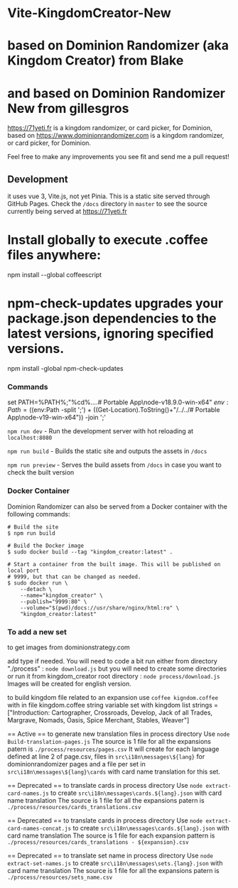 # Vite-KingdomCreator-New

# based on Dominion Randomizer (aka Kingdom Creator) from Blake
# and based on Dominion Randomizer New from gillesgros

https://71yeti.fr is a kingdom randomizer, or card picker, for Dominion, based on 
https://www.dominionrandomizer.com is a kingdom randomizer, or card picker, for Dominion.

Feel free to make any improvements you see fit and send me a pull request!

## Development
it uses vue 3, Vite.js, not yet Pinia.
This is a static site served through GitHub Pages. Check the `/docs` directory in `master` to see the source currently being served at https://71yeti.fr

# Install globally to execute .coffee files anywhere:
npm install --global coffeescript
# npm-check-updates upgrades your package.json dependencies to the latest versions, ignoring specified versions.
npm install -global npm-check-updates

### Commands
set PATH=%PATH%;"%cd%\..\..\# Portable App\node-v18.9.0-win-x64"
$env:Path = (($env:Path -split ';') + ((Get-Location).ToString()+"/../../# Portable App\node-v19-win-x64")) -join ';'

`npm run dev` - Run the development server with hot reloading at `localhost:8080`

`npm run build` - Builds the static site and outputs the assets in `/docs`

`npm run preview` - Serves the build assets from `/docs` in case you want to check the built version

### Docker Container

Dominion Randomizer can also be served from a Docker container with the
following commands:

```shell
# Build the site
$ npm run build

# Build the Docker image
$ sudo docker build --tag "kingdom_creator:latest" .

# Start a container from the built image. This will be published on local port
# 9999, but that can be changed as needed.
$ sudo docker run \
    --detach \
    --name="kingdom_creator" \
    --publish="9999:80" \
    --volume="$(pwd)/docs://usr/share/nginx/html:ro" \
    "kingdom_creator:latest"
```

### To add a new set

to get images from dominionstrategy.com

add type if needed. You will need to code a bit
run either from directory "./process" : 
`node download.js`
but you will need to create some directories
or run it from kingdom_creator root directory : 
`node process/download.js`
Images will be created for english version.

to build kingdom file related to an expansion use
`coffee kigndom.coffee`
with in file kingdom.coffee
string variable set with kingdom list 
strings = ["Introduction: Cartographer, Crossroads, Develop, Jack of all Trades, Margrave, Nomads, Oasis, Spice Merchant, Stables, Weaver"]

== Active ==
to generate new translation files in process directory 
Use `node Build-translation-pages.js`
The source is 1 file for all the expansions
patern is `./process/resources/pages.csv`
It will create for each language defined at line 2 of page.csv, files in 
`src\i18n\messages\${lang}` for dominionrandomizer pages and
a file per set in `src\i18n\messages\${lang}\cards` with card name translation for this set.



== Deprecated ==
to translate cards in process directory 
Use `node extract-card-names.js`
to create `src\i18n\messages\cards.${lang}.json` with card name translation
The source is 1 file for all the expansions
patern is `./process/resources/cards_translations.csv`

== Deprecated ==
to translate cards in process directory 
Use `node extract-card-names-concat.js`
to create `src\i18n\messages\cards.${lang}.json` with card name translation
The source is 1 file for each expansion
pattern is `./process/resources/cards_translations - ${expansion}.csv`

== Deprecated ==
to translate set name in process directory 
Use `node extract-set-names.js`
to create `src\i18n\messages\sets.{lang}.json` with card name translation
The source is 1 file for all the expansions
patern is `./process/resources/sets_name.csv`
